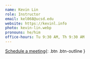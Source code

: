 ```yaml
---
name: Kevin Lin
role: Instructor
email: kel068@ucsd.edu
website: https://kevinl.info
photo: kevin-lin.webp
pronouns: he/him
office-hours: Tu 9:30 AM, Th 9:30 AM
---
```


[Schedule a meeting](https://kevinl.info/meet/){: .btn .btn-outline }
